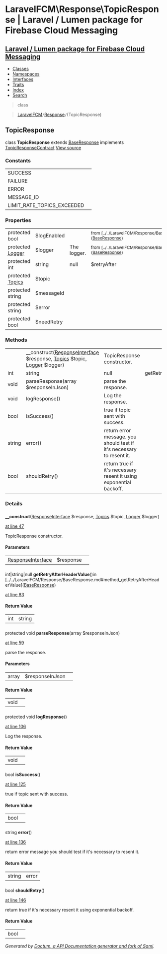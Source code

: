 # LaravelFCM\Response\TopicResponse | Laravel / Lumen package for Firebase Cloud Messaging    

## [Laravel / Lumen package for Firebase Cloud Messaging](../../index.md)

- [Classes](../../classes.md)
- [Namespaces](../../namespaces.md)
- [Interfaces](../../interfaces.md)
- [Traits](../../traits.md)
- [Index](../../doc-index.md)
- [Search](../../search.md)

>class

>    [LaravelFCM](../../LaravelFCM.md)` / `[Response](../../LaravelFCM/Response.md)` / `(TopicResponse)
## TopicResponse

class **TopicResponse**        extends [<abbr title="LaravelFCM\Response\BaseResponse">BaseResponse</abbr>](../../LaravelFCM/Response/BaseResponse.md)        implements
        [<abbr title="LaravelFCM\Response\TopicResponseContract">TopicResponseContract</abbr>](../../LaravelFCM/Response/TopicResponseContract.md) [View source](https://github.com/code-lts/Laravel-FCM/blob/main/src/Response/TopicResponse.php)






### Constants

|   |   |
|---|---|
|SUCCESS||
|FAILURE||
|ERROR||
|MESSAGE_ID||
|LIMIT_RATE_TOPICS_EXCEEDED||

### Properties

|   |   |   |   |
|---|---|---|---|
|<a name="property_logEnabled"></a>protected bool|$logEnabled||<small>from&nbsp;[../../LaravelFCM/Response/BaseResponse.md#property_logEnabled](<abbr title="LaravelFCM\Response\BaseResponse">BaseResponse</abbr>)</small>|
|<a name="property_logger"></a>protected <abbr title="Monolog\Logger">Logger</abbr>|$logger|The logger.|<small>from&nbsp;[../../LaravelFCM/Response/BaseResponse.md#property_logger](<abbr title="LaravelFCM\Response\BaseResponse">BaseResponse</abbr>)</small>|
|<a name="property_retryAfter"></a>protected int|string|null|$retryAfter|The value of the first Retry-After header in the response.|<small>from&nbsp;[../../LaravelFCM/Response/BaseResponse.md#property_retryAfter](<abbr title="LaravelFCM\Response\BaseResponse">BaseResponse</abbr>)</small>|
|<a name="property_topic"></a>protected [<abbr title="LaravelFCM\Message\Topics">Topics</abbr>](../../LaravelFCM/Message/Topics.md)|$topic|||
|<a name="property_messageId"></a>protected string|$messageId|||
|<a name="property_error"></a>protected string|$error|||
|<a name="property_needRetry"></a>protected bool|$needRetry|||
### Methods

|   |   |   |   |
|---|---|---|---|
||<a name="#method___construct"></a>__construct(<abbr title="Psr\Http\Message\ResponseInterface">ResponseInterface</abbr> $response, [<abbr title="LaravelFCM\Message\Topics">Topics</abbr>](../../LaravelFCM/Message/Topics.md) $topic, <abbr title="Monolog\Logger">Logger</abbr> $logger)|TopicResponse constructor.||
|int|string|null|<a name="#method_getRetryAfterHeaderValue"></a>getRetryAfterHeaderValue()|No description|from&nbsp;[../../LaravelFCM/Response/BaseResponse.md#method_getRetryAfterHeaderValue](<abbr title="LaravelFCM\Response\BaseResponse">BaseResponse</abbr>)|
|void|<a name="#method_parseResponse"></a>parseResponse(array $responseInJson)|parse the response.||
|void|<a name="#method_logResponse"></a>logResponse()|Log the response.||
|bool|<a name="#method_isSuccess"></a>isSuccess()|true if topic sent with success.||
|string|<a name="#method_error"></a>error()|return error message. you should test if it&#039;s necessary to resent it.||
|bool|<a name="#method_shouldRetry"></a>shouldRetry()|return true if it&#039;s necessary resent it using exponential backoff.||


### Details
<a name id="method___construct"></a>

### 
  **__construct**(<abbr title="Psr\Http\Message\ResponseInterface">ResponseInterface</abbr> $response, [<abbr title="LaravelFCM\Message\Topics">Topics</abbr>](../../LaravelFCM/Message/Topics.md) $topic, <abbr title="Monolog\Logger">Logger</abbr> $logger)

[at line 47](https://github.com/code-lts/Laravel-FCM/blob/main/src/Response/TopicResponse.php#L47)

TopicResponse constructor.        

#### Parameters

|   |   |   |
|---|---|---|
|<abbr title="Psr\Http\Message\ResponseInterface">ResponseInterface</abbr>|$response||[<abbr title="LaravelFCM\Message\Topics">Topics</abbr>](../../LaravelFCM/Message/Topics.md)|$topic||<abbr title="Monolog\Logger">Logger</abbr>|$logger|
<a name id="method_getRetryAfterHeaderValue"></a>

### 
 int|string|null **getRetryAfterHeaderValue**()in [../../LaravelFCM/Response/BaseResponse.md#method_getRetryAfterHeaderValue](<abbr title="LaravelFCM\Response\BaseResponse">BaseResponse</abbr>)

[at line 83](https://github.com/code-lts/Laravel-FCM/blob/main/src/Response/BaseResponse.php#L83)



#### Return Value

|   |   |
|---|---|
|int|string|null|

<a name id="method_parseResponse"></a>

### 
protected void **parseResponse**(array $responseInJson)

[at line 59](https://github.com/code-lts/Laravel-FCM/blob/main/src/Response/TopicResponse.php#L59)

parse the response.        

#### Parameters

|   |   |   |
|---|---|---|
|array|$responseInJson|

#### Return Value

|   |   |
|---|---|
|void|

<a name id="method_logResponse"></a>

### 
protected void **logResponse**()

[at line 106](https://github.com/code-lts/Laravel-FCM/blob/main/src/Response/TopicResponse.php#L106)

Log the response.        

#### Return Value

|   |   |
|---|---|
|void|

<a name id="method_isSuccess"></a>

### 
 bool **isSuccess**()

[at line 125](https://github.com/code-lts/Laravel-FCM/blob/main/src/Response/TopicResponse.php#L125)

true if topic sent with success.        

#### Return Value

|   |   |
|---|---|
|bool|

<a name id="method_error"></a>

### 
 string **error**()

[at line 136](https://github.com/code-lts/Laravel-FCM/blob/main/src/Response/TopicResponse.php#L136)

return error message
you should test if it's necessary to resent it.        

#### Return Value

|   |   |
|---|---|
|string|error

<a name id="method_shouldRetry"></a>

### 
 bool **shouldRetry**()

[at line 146](https://github.com/code-lts/Laravel-FCM/blob/main/src/Response/TopicResponse.php#L146)

return true if it's necessary resent it using exponential backoff.        

#### Return Value

|   |   |
|---|---|
|bool|

_Generated by [Doctum, a API Documentation generator and fork of Sami](https://github.com/code-lts/doctum)._